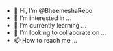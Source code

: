 - 👋 Hi, I’m @BheemeshaRepo
- 👀 I’m interested in ...
- 🌱 I’m currently learning ...
- 💞️ I’m looking to collaborate on ...
- 📫 How to reach me ...

<!---
BheemeshaRepo/BheemeshaRepo is a ✨ special ✨ repository because its `README.md` (this file) appears on your GitHub profile.
You can click the Preview link to take a look at your changes.
--->
